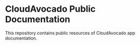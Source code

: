 # CloudAvocado Public Documentation

This repository contains public resources of CloudAvocado app documentation.